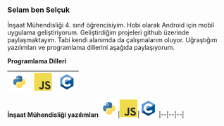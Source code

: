 ### Selam ben Selçuk
İnşaat Mühendisliği 4. sınıf öğrencisiyim. Hobi olarak Android için mobil uygulama geliştiriyorum. Geliştirdiğim projeleri github üzerinde paylaşmaktayım. Tabi kendi alanımda da çalışmalarım oluyor. Uğraştığım yazılımları ve programlama dillerini aşağıda paylaşıyorum.

**Programlama Dilleri**

<img title="Python" alt="Python" width="40px" src="https://raw.githubusercontent.com/github/explore/master/topics/python/python.png" />|<img alt="JS" title="JavaScript" width="40px" src="https://raw.githubusercontent.com/github/explore/master/topics/javascript/javascript.png">|<img title="C" alt="C" width="40px" src="https://raw.githubusercontent.com/github/explore/master/topics/c/c.png">
|--|--|--|

**İnşaat Mühendisliği yazılımları**
<img title="Python" alt="Python" width="40px" src="https://raw.githubusercontent.com/github/explore/master/topics/python/python.png" />|<img alt="JS" title="JavaScript" width="40px" src="https://raw.githubusercontent.com/github/explore/master/topics/javascript/javascript.png">|<img title="C" alt="C" width="40px" src="https://raw.githubusercontent.com/github/explore/master/topics/c/c.png">
|--|--|--|

